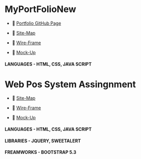 # MyPortFolioNew

* 🔗 <a href="https://savindi20.github.io/MyPortFolioNew/ " target="_blank">Portfolio GitHub Page</a>

* 🔗 <a href="https://drive.google.com/file/d/1R-K7RT4XOGpht8wk69b58NFTk9nSilAX/view?usp=sharing" target="_blank">Site-Map</a>

* 🔗 <a href="https://drive.google.com/file/d/1zus8qwAZH3SvuboMru8IOX4BnZSvbbVa/view?usp=sharing" target="_blank">Wire-Frame</a>

* 🔗 <a href="https://www.figma.com/file/XfKOX3IlcGjzgg2EBm82T2/Mock-up?node-id=0%3A1&t=VLQGi0bYpdlzuFOZ-1 " target="_blank">Mock-Up</a>

<div align="left">

   #### LANGUAGES - HTML, CSS, JAVA SCRIPT
  <div>
    
#

# Web Pos System Assingnment

* 🔗 <a href="https://drive.google.com/file/d/1sAV642hCBrNzIzhQS27niPNU34X9Q9St/view?usp=sharing " target="_blank">Site-Map</a>

* 🔗 <a href="https://drive.google.com/file/d/1Sd9PkASBWtbcaI_pENUyaH22jl_vJe34/view?usp=sharing " target="_blank">Wire-Frame</a>

* 🔗 <a href="https://www.figma.com/file/VBlrvfIAfJta4FBSBd4Gio/POS-System?type=design&node-id=0%3A1&t=gOiiyd97jMEaR1Cb-1" target="_blank">Mock-Up</a>

<div align="left">

#### LANGUAGES - HTML, CSS, JAVA SCRIPT

#### LIBRARIES - JQUERY, SWEETALERT

#### FREAMWORKS - BOOTSTRAP 5.3

</div>

#

<div>
  <img src="https://github.com/Savindi20/MyPortFolioNew/blob/main/ReadmeIMG/PortfolioReadME.png" alt="">
<div>

#

<div>
  <img src="" alt="">
  <img src="" alt="">
  <img src="" alt="">
  <img src="" alt="">
  <img src="" alt="">
<div>
